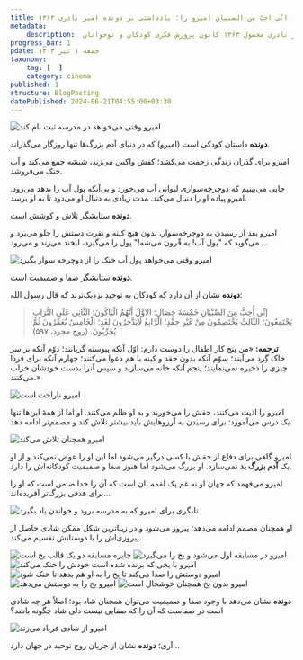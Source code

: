 ```yaml
---
title: انّی احبّ من الصبیانِ امیرو را؛ یادداشتی بر دونده امیر نادری ۱۳۶۳
metadata:
    description:  قصه امیرو که هیچ وقت ناامید نشد یادداشتی بر فیلم سینمایی دونده به کارگردانی امیر نادری محصول ۱۳۶۳ کانون پرورش فکری کودکان و نوجوانان 
progress_bar: 1
pdate: جمعه ۱ تیر ۱۴۰۳
taxonomy:
    tag: [  ]
    category: cinema
published: 1
structure: BlogPosting
datePublished: 2024-06-21T04:55:00+03:30
---
```


![ امیرو وقتی می‌خواهد در مدرسه ثبت نام کند ](r1.webp)


**دونده** داستان کودکی است (امیرو) که در دنیای آدم بزرگ‌ها تنها روزگار می‌گذراند. 

امیرو برای گذران زندگی زحمت می‌کشد؛ کفش واکس می‌زند، شیشه جمع می‌کند و آب خنک می‌فروشد. 

جایی می‌بینیم که دوچرخه‌سواری لیوانی آب می‌خورد و بی‌آنکه پول آب را بدهد می‌رود. امیرو پیاده او را دنبال می‌کند. مدت زیادی به دنبال او می‌دود تا به او برسد. 

**دونده** ستایشگر تلاش و کوشش است. 

امیرو بعد از رسیدن به دوچرخه‌سوار، بدون هیچ کینه و نفرت دستش را جلو می‌برد و می‌گوید که "پول آب! یه قّرون می‌شه!" پول را می‌گیرد، لبخند می‌زند و می‌رود …

![ امیرو وقتی می‌خواهد پول آب خنک را از دوچرخه سوار بگیرد ](r3.webp?loading=lazy)

**دونده** ستایشگر صفا و صمیمیت است.

**دونده** نشان از آن دارد که کودکان به توحید نزدیک‌ترند که قال رسول الله:

> إنِّی‌ أُحِبُّ مِنَ الصِّبْیَانِ خَمْسَةَ خِصَالٍ: الاوَّلُ أَنَّهُمُ الْبَاكُونَ؛ الثَّانِی‌ عَلَی‌ التُّرَابِ یَجْتَمِعُونَ؛ الثَّالِثُ یَخْتَصِمُونَ مِنْ غَیْرِ حِقْدٍ؛ الرَّابِعُ لَایَدَّخِرُونَ لِغَدٍ؛ الْخَامِسُ یُعَمِّرُونَ ثُمَّ یُخَرِّبُونَ. (روح مجرد، ۵۹۷)

**ترجمه:** «من‌ پنج‌ كار اطفال‌ را دوست‌ دارم‌: اوّل‌ آنكه‌ پیوسته‌ گریانند؛ دوّم‌ آنكه‌ بر سر خاک گِرد می‌آیند؛ سوّم‌ آنكه‌ بدون‌ حقد و كینه‌ با هم‌ دعوا می‌كنند؛ چهارم‌ آنكه‌ برای‌ فردا چیزی‌ را ذخیره‌ نمی‌نمایند؛ پنجم‌ آنكه‌ خانه‌ می‌سازند و سپس‌ آنرا بدست‌ خودشان‌ خراب‌ می‌كنند.»

![ امیرو ناراحت است ](s4.webp?loading=lazy)

امیرو را اذیت می‌کنند، حقش را می‌خورند و به او ظلم می‌کنند. او اما از همهٔ این‌ها تنها یک درس می‌آموزد: برای رسیدن به آرزوهایش باید بیشتر تلاش کند و مصمم‌تر ادامه دهد.

![ امیرو همچنان تلاش می‌کند ](s3.webp?loading=lazy)

امیرو گاهی برای دفاع از حقش با کسی درگیر می‌شود اما این او را عوض نمی‌کند و از او یک **آدم بزرگ بد** نمی‌سازد. او بزرگ می‌شود اما هنوز صفا و صمیمیت کودکانه‌اش را دارد.

امیرو می‌فهمد که جهان او نه غم یک لقمه نان است که آن را خدا ضامن است که او را برای هدفی بزرگ‌تر آفریده‌اند…

![ تلنگری برای امیرو که به مدرسه برود و خواندن یاد بگیرد ](r2.webp?loading=lazy)

او همچنان مصمم ادامه می‌دهد؛ پیروز می‌شود و در زیباترین شکل ممکن شادی حاصل از پیروزی‌اش را با دوستانش تقسیم می‌کند.

![ جایزه مسابقه دو یک قالب یخ است ](r8.webp?loading=lazy)
![ امیرو در مسابقه اول می‌شود و یخ را می‌گیرد ](r4.webp?loading=lazy)
![ امیرو با یخی که برنده شده است خودش را خنک می‌کند ](r5.webp?loading=lazy)
![ امیرو دوستش را صدا می‌کند تا یخ را به او هم بدهد تا خنک شود ](r6.webp?loading=lazy)
![ امیرو یخ را به دوستش می‌دهد ](r7.webp?loading=lazy)
![ امیرو بدون یخ همچنان خوشحال است ](s2.webp?loading=lazy)

**دونده**‌ نشان می‌دهد با وجود صفا و صمیمیت می‌توان همچنان شاد بود؛ اصلاً هر چه شادی است در صفاست که آن را که صفایی نیست دلی شاد چگونه باشد؟ 

![ امیرو از شادی فریاد می‌زند ](r9.webp?loading=lazy)

آری؛ **دونده** نشان از جریان روح توحید در جهان دارد… 